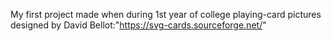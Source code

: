 My first project 
made when during 1st year of college
playing-card pictures designed by David Bellot:"https://svg-cards.sourceforge.net/"

